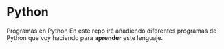 # Python
Programas en Python
En este repo iré añadiendo diferentes programas de Python que voy haciendo para **aprender** este lenguaje.
